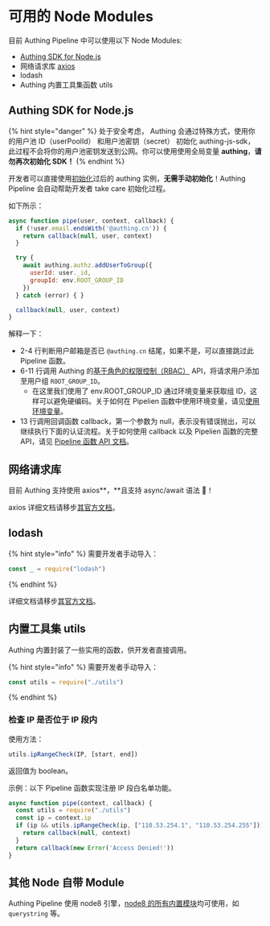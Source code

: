# 可用的 Node Modules

目前 Authing Pipeline 中可以使用以下 Node Modules:

* [Authing SDK for Node.js](https://github.com/Authing/authing.js)
* 网络请求库 [axios](https://github.com/axios/axios)
* lodash
* Authing 内置工具集函数 utils

## Authing SDK for Node.js

{% hint style="danger" %}
处于安全考虑， Authing 会通过特殊方式，使用你的用户池 ID（userPoolId） 和用户池密钥（secret） 初始化 authing-js-sdk，此过程不会将你的用户池密钥发送到公网。你可以使用使用全局变量 **authing**，**请勿再次初始化 SDK！**
{% endhint %}

开发者可以直接使用[初始化](../../sdk/sdk-for-javascript/#chu-shi-hua)过后的 authing 实例，**无需手动初始化**！Authing Pipeline 会自动帮助开发者  take care 初始化过程。

如下所示：

```javascript
async function pipe(user, context, callback) {
  if (!user.email.endsWith('@authing.cn')) {
    return callback(null, user, context)
  }

  try {
    await authing.authz.addUserToGroup({
      userId: user._id,
      groupId: env.ROOT_GROUP_ID
    })
  } catch (error) { }

  callback(null, user, context)
}
```

解释一下：

* 2-4 行判断用户邮箱是否已 `@authing.cn` 结尾，如果不是，可以直接跳过此  Pipeline 函数。
* 6-11 行调用  Authing 的[基于角色的权限控制（RBAC）](../../sdk/sdk-for-node/rbac.md) API，将请求用户添加至用户组 `ROOT_GROUP_ID`。
  * 在这里我们使用了 env.ROOT\_GROUP\_ID 通过环境变量来获取组 ID，这样可以避免硬编码。关于如何在 Pipelien 函数中使用环境变量，请见[使用环境变量](env.md)。
* 13 行调用回调函数 callback，第一个参数为 null，表示没有错误抛出，可以继续执行下面的认证流程。关于如何使用 callback 以及 Pipelien 函数的完整 API，请见 [Pipeline 函数 API 文档](pipeline-function-api-doc.md)。

## 网络请求库 <a id="networking"></a>

目前 Authing 支持使用 axios**，**且支持 async/await 语法 🚀！

axios 详细文档请移步[其官方文档](https://github.com/axios/axios)。

## lodash

{% hint style="info" %}
需要开发者手动导入：

```javascript
const _ = require("lodash")
```
{% endhint %}

详细文档请移步[其官方文档](https://lodash.com/docs/)。

## 内置工具集 utils <a id="utils"></a>

Authing 内置封装了一些实用的函数，供开发者直接调用。

{% hint style="info" %}
需要开发者手动导入：

```javascript
const utils = require("./utils")
```
{% endhint %}

### 检查 IP 是否位于 IP 段内 <a id="iprangecheck"></a>

使用方法：

```javascript
utils.ipRangeCheck(IP, [start, end])
```

返回值为 boolean。

示例：以下 Pipeline 函数实现注册 IP 段白名单功能。

```javascript
async function pipe(context, callback) {
  const utils = require("./utils")
  const ip = context.ip
  if (ip && utils.ipRangeCheck(ip, ["110.53.254.1", "110.53.254.255"])) {
    return callback(null, context)
  }
  return callback(new Error('Access Denied!'))
}

```

## 其他 Node 自带 Module <a id="others-node-modules"></a>

 Authing Pipeline 使用 node8 引擎，[node8 的所有内置模块](https://nodejs.org/dist/v8.17.0/docs/api/documentation.html)均可使用，如 `querystring` 等。

